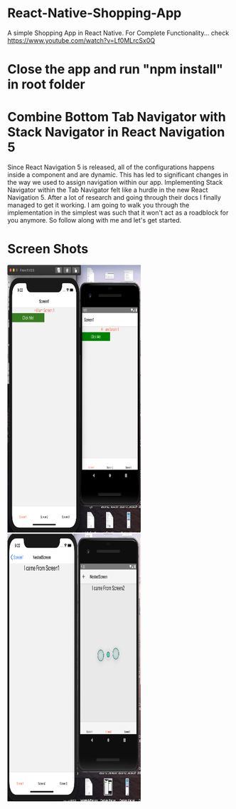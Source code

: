 # React-Native-Shopping-App
A simple Shopping App in React Native. For Complete Functionality... check https://www.youtube.com/watch?v=Lf0MLrcSx0Q
# Close the app and run "npm install" in root folder


# Combine Bottom Tab Navigator with Stack Navigator in React Navigation 5
Since React Navigation 5 is released, all of the configurations happens inside a component and are dynamic. This has led to significant changes in the way we used to assign navigation within our app. Implementing Stack Navigator within the Tab Navigator felt like a hurdle in the new React Navigation 5. After a lot of research and going through their docs I finally managed to get it working. I am going to walk you through the implementation in the simplest was such that it won't act as a roadblock for you anymore. So follow along with me and let's get started.

# Screen Shots

<img src="screen-shot/1.png" width="300" height="600"/>
<img src="Screen-shot/2.png" width="300" height="600"/>
